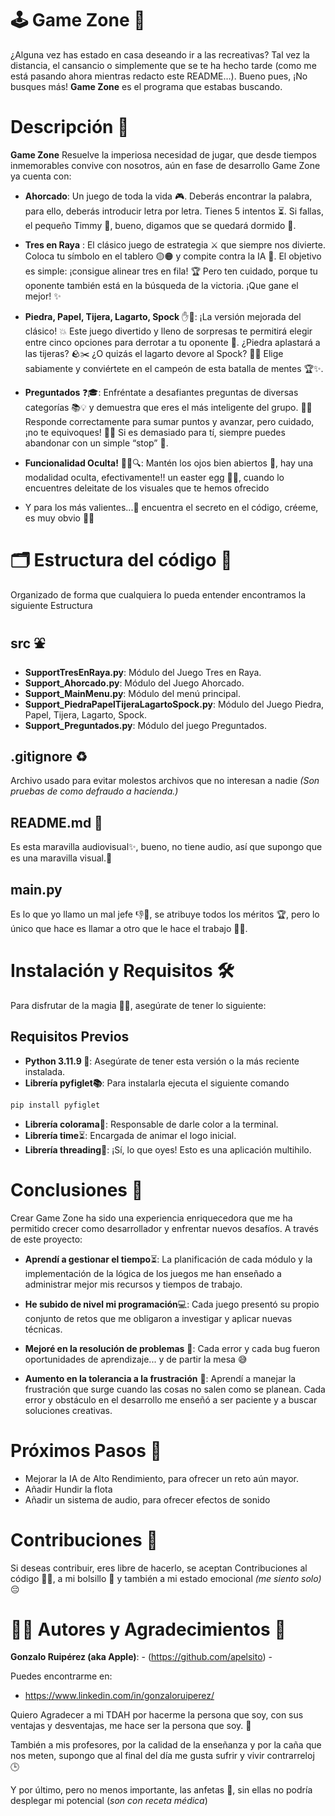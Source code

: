 # 🕹️ Game Zone 👾
¿Alguna vez has estado en casa deseando ir a las recreativas? 
Tal vez la distancia, el cansancio o simplemente que se te ha hecho tarde (como me está pasando ahora mientras redacto este README…). Bueno pues, ¡No busques más! **Game Zone** es el programa que estabas buscando.
# Descripción 📖
**Game Zone** Resuelve la imperiosa necesidad de jugar, que desde tiempos inmemorables convive con nosotros, aún en fase de desarrollo Game Zone ya cuenta con:

- **Ahorcado**: Un juego de toda la vida 🎮. Deberás encontrar la palabra, para ello, deberás introducir letra por letra. Tienes 5 intentos ⏳. Si fallas, el pequeño Timmy 🐶, bueno, digamos que se quedará dormido 🥴.

- **Tres en Raya** : El clásico juego de estrategia ⚔️ que siempre nos divierte. Coloca tu símbolo en el tablero 🟡🟠 y compite contra la IA 🤖. El objetivo es simple: ¡consigue alinear tres en fila! 🏆 Pero ten cuidado, porque tu oponente también está en la búsqueda de la victoria. ¡Que gane el mejor! ✨

- **Piedra, Papel, Tijera, Lagarto, Spock** ✋📄: ¡La versión mejorada del clásico! 💥 Este juego divertido y lleno de sorpresas te permitirá elegir entre cinco opciones para derrotar a tu oponente 🤼. ¿Piedra aplastará a las tijeras? 🪨✂️ ¿O quizás el lagarto devore al Spock? 🦎🖖 Elige sabiamente y conviértete en el campeón de esta batalla de mentes 🏆✨.

- **Preguntados** ❓🎓: Enfréntate a desafiantes preguntas de diversas categorías 📚💡 y demuestra que eres el más inteligente del grupo. 💪🤓 Responde correctamente para sumar puntos y avanzar, pero cuidado, ¡no te equivoques! 🚫🛑 Si es demasiado para tí, siempre puedes abandonar con un simple “stop” 🛑.

- **Funcionalidad Oculta!** 🕵️‍♂️🔍: Mantén los ojos bien abiertos 👀, hay una modalidad oculta, efectivamente!! un easter egg 🥚🔐, cuando lo encuentres deleitate de los visuales que te hemos ofrecido

- Y para los más valientes...🤫 encuentra el secreto en el código, créeme, es muy obvio 🧩🤯

# 🗂️ Estructura del código 📂
Organizado de forma que cualquiera lo pueda entender encontramos la siguiente Estructura
## src ⛲

- **SupportTresEnRaya.py**: Módulo del Juego Tres en Raya.
- **Support_Ahorcado.py**: Módulo del Juego Ahorcado.
- **Support_MainMenu.py**: Módulo del menú principal.
- **Support_PiedraPapelTijeraLagartoSpock.py**: Módulo del Juego Piedra, Papel, Tijera, Lagarto, Spock.
- **Support_Preguntados.py**: Módulo del juego Preguntados.

## .gitignore ♻️
Archivo usado para evitar molestos archivos que no interesan a nadie *(Son pruebas de como defraudo a hacienda.)*

## README.md 📑
Es esta maravilla audiovisual✨, bueno, no tiene audio, así que supongo que es una maravilla visual.🌟 

## main.py
Es lo que yo llamo un mal jefe 👎😤, se atribuye todos los méritos 🏆, pero lo único que hace es llamar a otro que le hace el trabajo 🤷‍♂️.

# Instalación y Requisitos 🛠️ 
Para disfrutar de la magia 🎨✨, asegúrate de tener lo siguiente:
## Requisitos Previos
- **Python 3.11.9 🐍**: Asegúrate de tener esta versión o la más reciente instalada.
- **Librería pyfiglet📚**: Para instalarla ejecuta el siguiente comando
```python
pip install pyfiglet
```
- **Librería colorama**🎨: Responsable de darle color a la terminal.
- **Librería time**⏳: Encargada de animar el logo inicial.
- **Librería threading**🧵: ¡Sí, lo que oyes! Esto es una aplicación multihilo.

# Conclusiones 🏁
Crear Game Zone ha sido una experiencia enriquecedora que me ha permitido crecer como desarrollador y enfrentar nuevos desafíos. A través de este proyecto:

- **Aprendí a gestionar el tiempo**⏳: La planificación de cada módulo y la implementación de la lógica de los juegos me han enseñado a administrar mejor mis recursos y tiempos de trabajo.

- **He subido de nivel mi programación**💻: Cada juego presentó su propio conjunto de retos que me obligaron a investigar y aplicar nuevas técnicas.

- **Mejoré en la resolución de problemas** 🧠: Cada error y cada bug fueron oportunidades de aprendizaje... y de partir la mesa 😅

- **Aumento en la tolerancia a la frustración** 😤: Aprendí a manejar la frustración que surge cuando las cosas no salen como se planean. Cada error y obstáculo en el desarrollo me enseñó a ser paciente y a buscar soluciones creativas.

# Próximos Pasos 🐾
- Mejorar la IA de Alto Rendimiento, para ofrecer un reto aún mayor.
- Añadir Hundir la flota
- Añadir un sistema de audio, para ofrecer efectos de sonido

# Contribuciones 🤝
Si deseas contribuir, eres libre de hacerlo, se aceptan Contribuciones al código 👨‍💻, a mi bolsillo 💸 y también a mi estado emocional *(me siento solo)* 😔

# 👨‍💻 Autores y Agradecimientos 💖
**Gonzalo Ruipérez (aka Apple)**: - (https://github.com/apelsito) - 

Puedes encontrarme en:
- https://www.linkedin.com/in/gonzaloruiperez/

Quiero Agradecer a mi TDAH por hacerme la persona que soy, con sus ventajas y desventajas, me hace ser la persona que soy. 💖
 
También a mis profesores, por la calidad de la enseñanza y por la caña que nos meten, supongo que al final del día me gusta sufrir y vivir contrarreloj 🕒

Y por último, pero no menos importante, las anfetas 💊, sin ellas no podría desplegar mi potencial (*son con receta médica*)